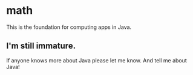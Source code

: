 # math
This is the foundation for computing apps in Java.
<h2>
I'm still immature.
</h2>
If anyone knows more about Java please let me know. And tell me about Java!
